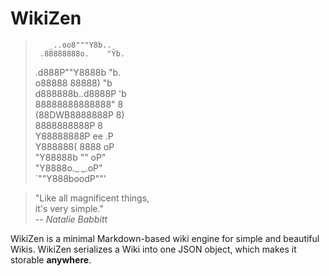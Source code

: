 WikiZen
=======

>        _..oo8"""Y8b.._  
>      .88888888o.    "Yb.  
>    .d888P""Y8888b      "b.  
>   o88888    88888)       "b  
>  d888888b..d8888P         'b  
>  88888888888888"           8  
> (88DWB8888888P             8)  
>  8888888888P               8  
>  Y88888888P     ee        .P  
>   Y888888(     8888      oP  
>    "Y88888b     ""     oP"  
>      "Y8888o._     _.oP"  
>        `""Y888boodP""'  

> "Like all magnificent things,  
>  it's very simple."  
> -- _Natalie Babbitt_

WikiZen is a minimal Markdown-based wiki engine for simple and beautiful Wikis.
WikiZen serializes a Wiki into one JSON object, which makes it storable **anywhere**.
